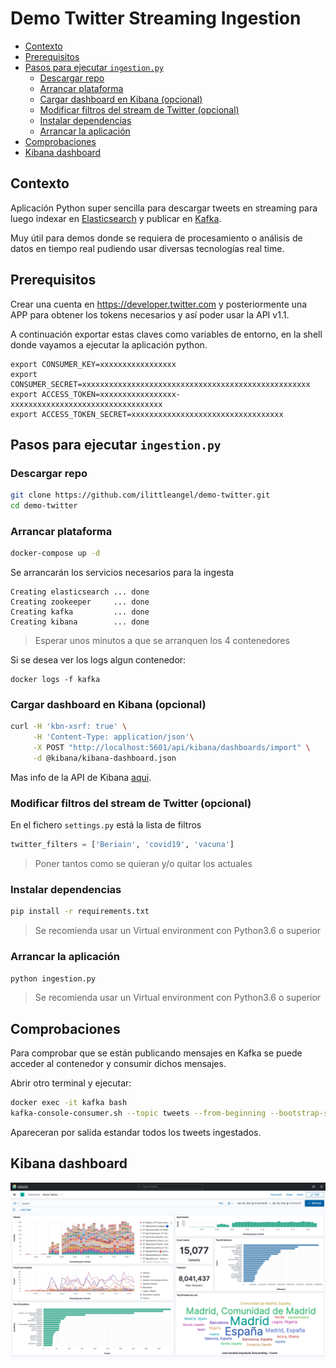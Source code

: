 # Demo Twitter Streaming Ingestion

* [Contexto](#contexto)
* [Prerequisitos](#prerequisitos)
* [Pasos para ejecutar `ingestion.py`](#pasos-para-ejecutar-ingestionpy)
	- [Descargar repo](#descargar-repo)
	- [Arrancar plataforma](#arrancar-plataforma)
	- [Cargar dashboard en Kibana (opcional)](#cargar-dashboard-en-kibana-opcional)
	- [Modificar filtros del stream de Twitter (opcional)](#modificar-filtros-del-stream-de-twitter-opcional)
	- [Instalar dependencias](#instalar-dependencias)
	- [Arrancar la aplicación](#arrancar-la-aplicación)
* [Comprobaciones](#comprobaciones)
* [Kibana dashboard](#kibana-dashboard)



## Contexto

Aplicación Python super sencilla para descargar tweets en streaming para luego indexar en [Elasticsearch](https://www.elastic.co/guide/en/elastic-stack-get-started/current/index.html) y publicar en [Kafka](https://kafka.apache.org/intro).

Muy útil para demos donde se requiera de procesamiento o análisis de datos en tiempo real pudiendo usar diversas tecnologías real time.

## Prerequisitos

Crear una cuenta en https://developer.twitter.com y posteriormente una APP para obtener los tokens necesarios y así poder usar la API v1.1.

A continuación exportar estas claves como variables de entorno, en la shell donde vayamos a ejecutar la aplicación python.

```
export CONSUMER_KEY=xxxxxxxxxxxxxxxxx
export CONSUMER_SECRET=xxxxxxxxxxxxxxxxxxxxxxxxxxxxxxxxxxxxxxxxxxxxxxxxxxx
export ACCESS_TOKEN=xxxxxxxxxxxxxxxxx-xxxxxxxxxxxxxxxxxxxxxxxxxxxxxxxxxx
export ACCESS_TOKEN_SECRET=xxxxxxxxxxxxxxxxxxxxxxxxxxxxxxxxxx
```


## Pasos para ejecutar `ingestion.py`

### Descargar repo

```sh
git clone https://github.com/ilittleangel/demo-twitter.git
cd demo-twitter
```

### Arrancar plataforma

```sh
docker-compose up -d
```

Se arrancarán los servicios necesarios para la ingesta

```
Creating elasticsearch ... done
Creating zookeeper     ... done
Creating kafka         ... done
Creating kibana        ... done
```

> Esperar unos minutos a que se arranquen los 4 contenedores

Si se desea ver los logs algun contenedor:

```
docker logs -f kafka
```


### Cargar dashboard en Kibana (opcional)

```sh
curl -H 'kbn-xsrf: true' \
     -H 'Content-Type: application/json'\
     -X POST "http://localhost:5601/api/kibana/dashboards/import" \
     -d @kibana/kibana-dashboard.json
```

Mas info de la API de Kibana [aqui](https://www.elastic.co/guide/en/kibana/current/dashboard-import-api.html).


### Modificar filtros del stream de Twitter (opcional)

En el fichero `settings.py` está la lista de filtros

```python
twitter_filters = ['Beriain', 'covid19', 'vacuna']
```

> Poner tantos como se quieran y/o quitar los actuales


### Instalar dependencias

```sh
pip install -r requirements.txt
```

> Se recomienda usar un Virtual environment con Python3.6 o superior


### Arrancar la aplicación

```sh
python ingestion.py
```

> Se recomienda usar un Virtual environment con Python3.6 o superior


## Comprobaciones

Para comprobar que se están publicando mensajes en Kafka se puede acceder al contenedor y consumir dichos mensajes.

Abrir otro terminal y ejecutar:

```sh
docker exec -it kafka bash
kafka-console-consumer.sh --topic tweets --from-beginning --bootstrap-server localhost:9092
```

Apareceran por salida estandar todos los tweets ingestados.


## Kibana dashboard

![kibana dashboard](kibana/kibana-dashboard.png)

